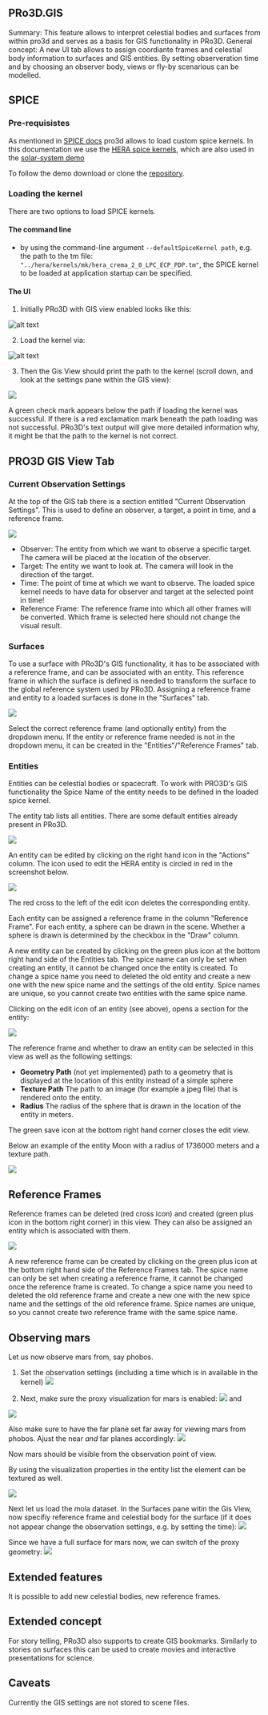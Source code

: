 
## PRo3D.GIS 

Summary: This feature allows to interpret celestial bodies and surfaces from within pro3d and serves as a basis for GIS functionality in PRo3D.
General concept: A new UI tab allows to assign coordiante frames and celestial body information to surfaces and GIS entities. By setting observeration time and by choosing an observer body, views or fly-by scenarious can be modelled.


## SPICE

### Pre-requisistes
As mentioned in [SPICE docs](./spice.md) pro3d allows to load custom spice kernels. In this documentation we use the [HERA spice kernels](https://s2e2.cosmos.esa.int/bitbucket/projects/spice_kernels/repos/hera/browse), which are also used in the [solar-system demo](https://github.com/pro3d-space/PRo3D.SPICE)

To follow the demo download or clone the [repository](https://s2e2.cosmos.esa.int/bitbucket/projects/spice_kernels/repos/hera/browse).

 
### Loading the kernel

There are two options to load SPICE kernels. 

#### The command line
 - by using the command-line argument `--defaultSpiceKernel path`, e.g. the path to the tm file: `"../hera/kernels/mk/hera_crema_2_0_LPC_ECP_PDP.tm"`, the SPICE kernel to be loaded at application startup can be specified.

#### The UI

1. Initially PRo3D with GIS view enabled looks like this:

![alt text](./images/gis-view.png)

2. Load the kernel via:

![alt text](images/loadKernel.png)

3. Then the Gis View should print the path to the kernel (scroll down, and look at the settings pane within the GIS view):

![](images/loadedKernel.png)

A green check mark appears below the path if loading the kernel was successful. If there is a red exclamation mark beneath the path loading was not successful. PRo3D's text output will give more detailed information why, it might be that the path to the kernel is not correct.

## PRO3D GIS View Tab

### Current Observation Settings

At the top of the GIS tab there is a section entitled "Current Observation Settings". This is used to define an observer, a target, a point in time, and a reference frame.

![](images/currentObservationSettings.png)

* Observer: The entity from which we want to observe a specific target. The camera will be placed at the location of the observer.
* Target: The entity we want to look at. The camera will look in the direction of the target.
* Time: The point of time at which we want to observe. The loaded spice kernel needs to have data for observer and target at the selected point in time!
* Reference Frame: The reference frame into which all other frames will be converted. Which frame is selected here should not change the visual result.

### Surfaces

To use a surface with PRo3D's GIS functionality, it has to be associated with a reference frame, and can be associated with an entity. This reference frame in which the surface is defined is needed to transform the surface to the global reference system used by PRo3D.
Assigning a reference frame and entity to a loaded surfaces is done in the "Surfaces" tab. 

![](images/surfaces.png)

Select the correct reference frame (and optionally entity) from the dropdown menu. If the entity or reference frame needed is not in the dropdown menu, it can be created in the "Entities"/"Reference Frames" tab.

### Entities

Entities can be celestial bodies or spacecraft. To work with PRO3D's GIS functionality the Spice Name of the entity needs to be defined in the loaded spice kernel.

The entity tab lists all entities. There are some default entities already present in PRo3D.

![](images/entities.png)

An entity can be edited by clicking on the right hand icon in the "Actions" column. The icon used to edit the HERA entity is circled in red in the screenshot below.

![](images/editEntities.png)

The red cross to the left of the edit icon deletes the corresponding entity.

Each entity can be assigned a reference frame in the column "Reference Frame". For each entity, a sphere can be drawn in the scene. Whether a sphere is drawn is determined by the checkbox in the "Draw" column.

A new entity can be created by clicking on the green plus icon at the bottom right hand side of the Entities tab. The spice name can only be set when creating an entity, it cannot be changed once the entity is created. To change a spice name you need to deleted the old entity and create a new one with the new spice name and the settings of the old entity. Spice names are unique, so you cannot create two entities with the same spice name.

Clicking on the edit icon of an entity (see above), opens a section for the entity:

![](images/editEntity.png)

The reference frame and whether to draw an entity can be selected in this view as well as the following settings:

- **Geometry Path** (not yet implemented) path to a geometry that is displayed at the location of this entity instead of a simple sphere
- **Texture Path** The path  to an image (for example a jpeg file) that is rendered onto the entity. 
- **Radius** The radius of the sphere that is drawn in the location of the entity in meters.

The green save icon at the bottom right hand corner closes the edit view.

Below an example of the entity Moon with a radius of 1736000 meters and a texture path.

![](images/exampleMoonTexture.png)

## Reference Frames

Reference frames can be deleted (red cross icon) and created (green plus icon in the bottom right corner) in this view. They can also be assigned an entity which is associated with them.

![](images/referenceFrames.png)

A new reference frame can be created by clicking on the green plus icon at the bottom right hand side of the Reference Frames tab. The spice name can only be set when creating a reference frame, it cannot be changed once the reference frame is created. To change a spice name you need to deleted the old reference frame and create a new one with the new spice name and the settings of the old reference frame. Spice names are unique, so you cannot create two reference frame with the same spice name.

## Observing mars

Let us now observe mars from, say phobos.
1. Set the observation settings (including a time which is in available in the kernel)
![](images/observe.png)

2. Next, make sure the proxy visualization for mars is enabled:
![](./images/MarsProperties.png)
and

![](./images/visibleMars.png)

Also make sure to have the far plane set far away for viewing mars from phobos. Ajust the near *and* far planes accordingly:
![](./images/farplane.png)

Now mars should be visible from the observation point of view.

By using the visualization properties in the entity list the element can be textured as well.

![](./images/textured.png)

Next let us load the mola dataset.
In the Surfaces pane witin the Gis View, now specifiy reference frame and celestial body for the surface (if it does not appear change the observation settings, e.g. by setting the time):
![](images/surfaceRefFrame.png)

Since we have a full surface for mars now, we can switch of the proxy geometry:
![](images/molaObservation.png)

## Extended features

It is possible to add new celestial bodies, new reference frames.

## Extended concept

For story telling, PRo3D also supports to create GIS bookmarks. Similarly to stories on surfaces this can be used to create movies and interactive presentations for science.

## Caveats

Currently the GIS settings are not stored to scene files.